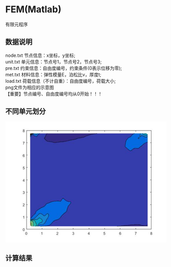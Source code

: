 # FEM(Matlab) </br>
有限元程序 </br>
## 数据说明 </br>
node.txt  节点信息：x坐标，y坐标;</br>
unit.txt  单元信息：节点号1，节点号2，节点号3;</br>
pre.txt  约束信息：自由度编号，约束条件(0表示位移为零);</br>
met.txt  材料信息：弹性模量E，泊松比ν，厚度t;</br>
load.txt  荷载信息（不计自重）：自由度编号，荷载大小;</br>
png文件为相应的示意图</br>
【重要】节点编号、自由度编号均从0开始！！！</br>
## 不同单元划分 </br>
![image](https://github.com/Ron-Wang/FEM-Matlab/blob/master/FEM/data/2-5x.jpg)</br>
## 计算结果 </br>
